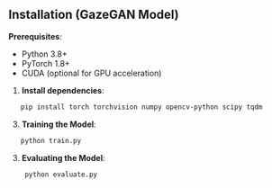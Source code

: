##  Installation (GazeGAN Model)

**Prerequisites**:
   - Python 3.8+
   - PyTorch 1.8+
   - CUDA (optional for GPU acceleration)

1. **Install dependencies**:
```bash
   pip install torch torchvision numpy opencv-python scipy tqdm 
```
3. **Training the Model**:
```bash
   python train.py
```
3. **Evaluating the Model**:
```bash
    python evaluate.py
